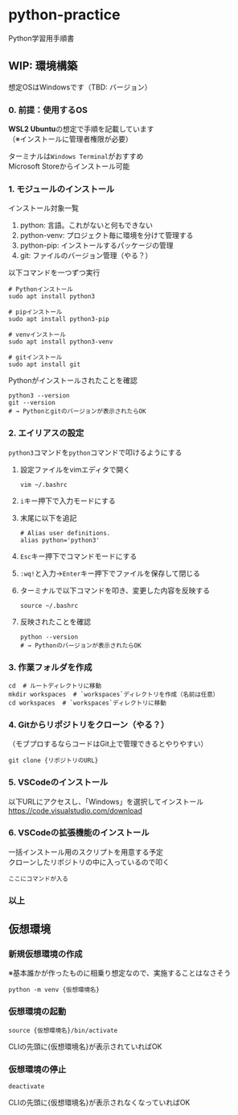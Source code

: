 # python-practice
Python学習用手順書

## WIP: 環境構築
想定OSはWindowsです（TBD: バージョン）

### 0. 前提：使用するOS
**WSL2 Ubuntu**の想定で手順を記載しています  
（※インストールに管理者権限が必要）  

ターミナルは`Windows Terminal`がおすすめ  
Microsoft Storeからインストール可能

### 1. モジュールのインストール
インストール対象一覧
1. python: 言語。これがないと何もできない
2. python-venv: プロジェクト毎に環境を分けて管理する
3. python-pip: インストールするパッケージの管理
4. git: ファイルのバージョン管理（やる？）

以下コマンドを一つずつ実行
```
# Pythonインストール
sudo apt install python3

# pipインストール
sudo apt install python3-pip

# venvインストール
sudo apt install python3-venv

# gitインストール
sudo apt install git
```

Pythonがインストールされたことを確認
```
python3 --version
git --version
# → Pythonとgitのバージョンが表示されたらOK
```

### 2. エイリアスの設定
`python3`コマンドを`python`コマンドで叩けるようにする

1. 設定ファイルをvimエディタで開く
    ```
    vim ~/.bashrc
    ```

1. `i`キー押下で入力モードにする
1. 末尾に以下を追記
    ```
    # Alias user definitions.
    alias python='python3'
    ```
1. `Esc`キー押下でコマンドモードにする
1. `:wq!`と入力→`Enter`キー押下でファイルを保存して閉じる
1. ターミナルで以下コマンドを叩き、変更した内容を反映する
   ```
   source ~/.bashrc
   ```
1. 反映されたことを確認
   ```
   python --version
   # → Pythonのバージョンが表示されたらOK
   ```

### 3. 作業フォルダを作成
```
cd  # ルートディレクトリに移動
mkdir workspaces  # `workspaces`ディレクトリを作成（名前は任意）
cd workspaces  # `workspaces`ディレクトリに移動
```

### 4. Gitからリポジトリをクローン（やる？）
（モブプロするならコードはGit上で管理できるとやりやすい）
```
git clone {リポジトリのURL}
```

### 5. VSCodeのインストール

以下URLにアクセスし、「Windows」を選択してインストール  
https://code.visualstudio.com/download

### 6. VSCodeの拡張機能のインストール
一括インストール用のスクリプトを用意する予定  
クローンしたリポジトリの中に入っているので叩く  
```
ここにコマンドが入る
```

### 以上

## 仮想環境
### 新規仮想環境の作成
※基本誰かが作ったものに相乗り想定なので、実施することはなさそう

```
python -m venv {仮想環境名}
```

### 仮想環境の起動
```
source {仮想環境名}/bin/activate
```
CLIの先頭に{仮想環境名}が表示されていればOK

### 仮想環境の停止
```
deactivate
```
CLIの先頭に{仮想環境名}が表示されなくなっていればOK
